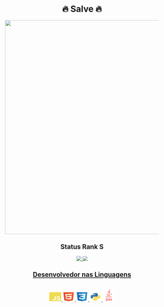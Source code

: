 <div align="center" ><h1 align=”center”>&#128293; Salve &#128293;</h1></div>
<div align="center">
  <img align="center" height="700" width="800" src="https://thumbs.gfycat.com/ChubbySingleEquine-size_restricted.gif">
</div>
<h2 align="center">Status Rank S</h2>
<div align="center">
  <a href="https://github.com/IceyPiter">
  <img height="180em" src="https://github-readme-stats.vercel.app/api?username=IceyPiter&show_icons=true&theme=dark&include_all_commits=false&count_private=false"/>
  <img height="180em" src="https://github-readme-stats.vercel.app/api/top-langs/?username=IceyPiter&layout=compact&langs_count=168&theme=dark"/>
</div>
<h2 align="center">Desenvolvedor nas Linguagens</h2>
<div align="center" style="display: inline_block"><br>
  <img align_items="center" position="center" alt="Piter-Js" height="30" width="40" src="https://raw.githubusercontent.com/devicons/devicon/master/icons/javascript/javascript-plain.svg">
  <img align_items="center" alt="Piter-HTML" height="30" width="40" src="https://raw.githubusercontent.com/devicons/devicon/master/icons/html5/html5-original.svg">
  <img align_items="center" alt="Piter-CSS" height="30" width="40" src="https://raw.githubusercontent.com/devicons/devicon/master/icons/css3/css3-original.svg">
  <img align_items="center" alt="Piter-Python" height="30" width="40" src="https://raw.githubusercontent.com/devicons/devicon/master/icons/python/python-original.svg">
  <img align_items="center" alt="Piter-Java" height="40" width="40" src="https://github.com/devicons/devicon/blob/master/icons/java/java-plain-wordmark.svg">
</div>
